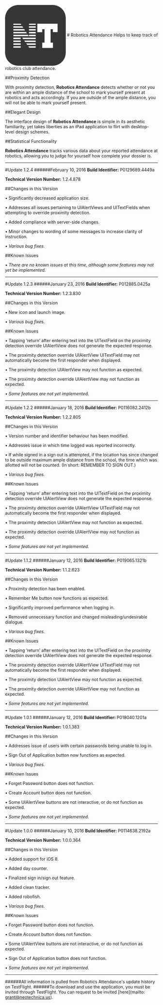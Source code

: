 <img src="Application Icon.png" width="200" height="200" align="center" /> 
# Robotics Attendance
Helps to keep track of robotics club attendance.

##Proximity Detection

With proximity detection, **Robotics Attendance** detects whether or not you are within an ample distance of the school to mark yourself present at robotics and acts accordingly. If you are outside of the ample distance, you will not be able to mark yourself present.

##Elegant Design

The interface design of **Robotics Attendance** is simple in its aesthetic familiarity, yet takes liberties as an iPad application to flirt with desktop-level design schemes. 

##Statistical Functionality

**Robotics Attendance** tracks various data about your reported attendance at robotics, allowing you to judge for yourself how complete your dossier is.

---------------------------------------------------------------------------------------------------------------------

#Update 1.2.4
######February 10, 2016
**Build Identifier:** P0129689.4449a

**Technical Version Number:** 1.2.4.878


##Changes in this Version

• Significantly decreased application size.

• Addresses all issues pertaining to UIAlertViews and UITextFields when attempting to override proximity detection.

• Added compliance with server-side changes.

• Minor changes to wording of some messages to increase clarity of instruction.

• *Various bug fixes.*

##Known Issues

• *There are no known issues at this time, although some features may not yet be implemented.*

---------------------------------------------------------------------------------------------------------------------

#Update 1.2.3
######January 23, 2016
**Build Identifier:** P012885.0425a

**Technical Version Number:** 1.2.3.830


##Changes in this Version

• New icon and launch image.

• *Various bug fixes.*


##Known Issues

• Tapping ‘return’ after entering text into the UITextField on the proximity detection override UIAlertView does not generate the expected response.

• The proximity detection override UIAlertView UITextField may not automatically become the first responder when displayed.

• The proximity detection UIAlertView may not function as expected.

• The proximity detection override UIAlertView may not function as expected.

• *Some features are not yet implemented.*

---------------------------------------------------------------------------------------------------------------------

#Update 1.2.2
######January 18, 2016
**Build Identifier:** P0116082.2412b

**Technical Version Number:** 1.2.2.805


##Changes in this Version

• Version number and identifier behaviour has been modified.

• Addresses issue in which time logged was reported incorrectly.

• If while signed in a sign out is attempted, if the location has since changed to be outside maximum ample distance from the school, the time which was allotted will not be counted. (In short: REMEMBER TO SIGN OUT.)

• *Various bug fixes.*


##Known Issues

• Tapping ‘return’ after entering text into the UITextField on the proximity detection override UIAlertView does not generate the expected response.

• The proximity detection override UIAlertView UITextField may not automatically become the first responder when displayed.

• The proximity detection UIAlertView may not function as expected.

• The proximity detection override UIAlertView may not function as expected.

• *Some features are not yet implemented.*

---------------------------------------------------------------------------------------------------------------------

#Update 1.1.2
######January 12, 2016
**Build Identifier:** P019065.1321b

**Technical Version Number:** 1.1.2.623


##Changes in this Version

• Proximity detection has been enabled.

• Remember Me button now functions as expected.

• Significantly improved performance when logging in.

• Removed unnecessary function and changed misleading/undesirable dialogue.

• *Various bug fixes.*


##Known Issues

• Tapping ‘return’ after entering text into the UITextField on the proximity detection override UIAlertView does not generate the expected response.

• The proximity detection override UIAlertView UITextField may not automatically become the first responder when displayed.

• The proximity detection UIAlertView may not function as expected.

• The proximity detection override UIAlertView may not function as expected.

• *Some features are not yet implemented.*

---------------------------------------------------------------------------------------------------------------------

#Update 1.0.1
######January 12, 2016
**Build Identifier:** P018040.1201a

**Technical Version Number:** 1.0.1.383


##Changes in this Version

• Addresses issue of users with certain passwords being unable to log in.

• Sign Out of Application button now functions as expected.

• *Various bug fixes.*


##Known Issues

• Forget Password button does not function.

• Create Account button does not function.

• Some UIAlertView buttons are not interactive, or do not function as expected.

• *Some features are not yet implemented.*

---------------------------------------------------------------------------------------------------------------------

#Update 1.0.0
######January 10, 2016
**Build Identifier:** P0114638.2192a

**Technical Version Number:** 1.0.0.364


##Changes in this Version

• Added support for iOS 8.

• Added day counter.

• Finalized sign in/sign out feature.

• Added clean tracker.

• Added robofish.

• *Various bug fixes.*


##Known Issues

• Forget Password button does not function.

• Create Account button does not function.

• Some UIAlertView buttons are not interactive, or do not function as expected.

• Sign Out of Application button does not function.

• *Some features are not yet implemented.*

---------------------------------------------------------------------------------------------------------------------

######All information is pulled from Robotics Attendance's update history on TestFlight. 
######To download and use the application, you must be invited through TestFlight. You can request to be invited [here](mailto: grant@neotechnica.us).
